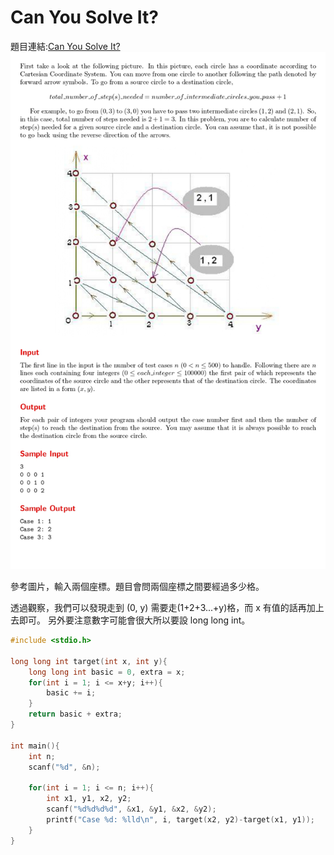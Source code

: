 # Can You Solve It?

題目連結:[Can You Solve It?](https://onlinejudge.org/index.php?option=com_onlinejudge&Itemid=8&category=24&page=show_problem&problem=1583)
![38-1](pic/38-1.jpg)

參考圖片，輸入兩個座標。題目會問兩個座標之間要經過多少格。

透過觀察，我們可以發現走到 (0, y) 需要走(1+2+3...+y)格，而 x 有值的話再加上去即可。
另外要注意數字可能會很大所以要設 long long int。
```C
#include <stdio.h>

long long int target(int x, int y){
    long long int basic = 0, extra = x;
    for(int i = 1; i <= x+y; i++){
        basic += i;
    }
    return basic + extra;
}

int main(){
    int n;
    scanf("%d", &n);
    
    for(int i = 1; i <= n; i++){
        int x1, y1, x2, y2;
        scanf("%d%d%d%d", &x1, &y1, &x2, &y2);
        printf("Case %d: %lld\n", i, target(x2, y2)-target(x1, y1));
    }
}

```